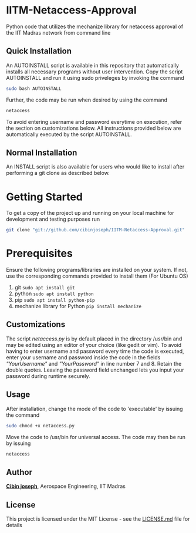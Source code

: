 # IITM-Netaccess-Approval
Python code that utilizes the mechanize library for netaccess approval of the IIT Madras network from command line

## Quick Installation
An AUTOINSTALL script is available in this repository that automatically installs all necessary programs without user intervention. Copy the script AUTOINSTALL and run it using sudo priveleges by invoking the command
```sh
sudo bash AUTOINSTALL
```
Further, the code may be run when desired by using the command 
```sh
netaccess
```
To avoid entering username and password everytime on execution, refer the section on customizations below.
All instructions provided below are automatically executed by the script AUTOINSTALL.

## Normal Installation
An INSTALL script is also available for users who would like to install after performing a git clone as described below.

# Getting Started
To get a copy of the project up and running on your local machine for development and testing purposes run
```sh
git clone "git://github.com/cibinjoseph/IITM-Netaccess-Approval.git"
```

# Prerequisites
Ensure the following programs/libraries are installed on your system. If not, use the corresponding commands provided to install them (For Ubuntu OS) 
1. git `sudo apt install git`
2. python `sudo apt install python`
3. pip `sudo apt install python-pip`
4. mechanize library for Python `pip install mechanize`

## Customizations
The script *netaccess.py* is by default placed in the directory /usr/bin and may be edited using an editor of your choice (like gedit or vim).
To avoid having to enter username and password every time the code is executed, enter your username and password inside the code in the fields *"YourUsername"* and *"YourPassword"* in line number 7 and 8. Retain the double quotes. Leaving the password field unchanged lets you input your password during runtime securely.

## Usage
After installation, change the mode of the code to 'executable' by issuing the command
```sh
sudo chmod +x netaccess.py
```

Move the code to /usr/bin for universal access. The code may then be run by issuing
```sh
netaccess
```

## Author
[**Cibin joseph**](https://github.com/cibinjoseph/), Aerospace Engineering, IIT Madras

## License
This project is licensed under the MIT License - see the [LICENSE.md](LICENSE.md) file for details
